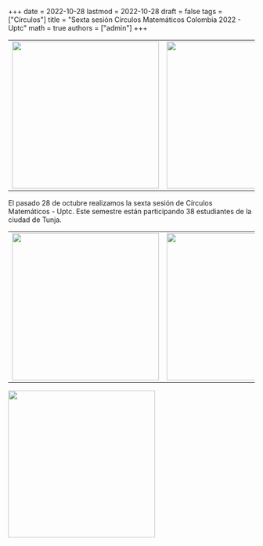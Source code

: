 +++
date      = 2022-10-28
lastmod   = 2022-10-28
draft     = false
tags      = ["Círculos"]
title     = "Sexta sesión Círculos Matemáticos Colombia 2022 - Uptc"
math      = true
authors   = ["admin"]
+++
<table>
  <tr>
    <td><img src="https://matematicas.netlify.app/img/2022-10-28-Circulos1.jpeg"  width="300"></td>
    <td><img src="https://matematicas.netlify.app/img/2022-10-28-Circulos2.jpeg"  width="300"></td>
  </tr>
</table>


El pasado 28 de octubre realizamos la sexta sesión de Círculos Matemáticos - Uptc. Este semestre están participando 38 estudiantes de la ciudad de Tunja. 

<table>
  <tr>
    <td><img src="https://matematicas.netlify.app/img/2022-10-28-Circulos3.jpeg"  width="300"></td>
    <td><img src="https://matematicas.netlify.app/img/2022-10-28-Circulos4.jpeg"  width="300"></td>
  </tr>
</table>

<img src="https://matematicas.netlify.app/img/2022-10-28-Circulos5.jpeg"  width="300">

